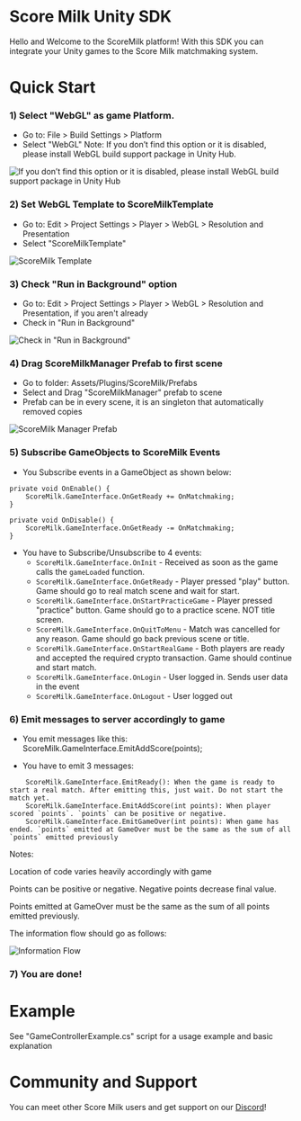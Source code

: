 # Score Milk Unity SDK
Hello and Welcome to the ScoreMilk platform!
With this SDK you can integrate your Unity games to the Score Milk matchmaking system.

# Quick Start
 ### 1) Select "WebGL" as game Platform.
- Go to: File > Build Settings > Platform
- Select "WebGL"
Note: If you don’t find this option or it is disabled, please install WebGL build support package in Unity Hub.

![If you don’t find this option or it is disabled, please install WebGL build support package in Unity Hub](TutorialImages/tutorial1.png)

 ### 2) Set WebGL Template to ScoreMilkTemplate
- Go to: Edit > Project Settings > Player > WebGL > Resolution and Presentation
- Select "ScoreMilkTemplate"

![ScoreMilk Template](TutorialImages/tutorial2.png)

 ### 3) Check "Run in Background" option
- Go to: Edit > Project Settings > Player > WebGL > Resolution and Presentation, if you aren't already
- Check in "Run in Background"

![Check in "Run in Background"](TutorialImages/tutorial3.png)

 ### 4) Drag ScoreMilkManager Prefab to first scene
- Go to folder: Assets/Plugins/ScoreMilk/Prefabs
- Select and Drag "ScoreMilkManager" prefab to scene
- Prefab can be in every scene, it is an singleton that automatically removed copies

![ScoreMilk Manager Prefab](TutorialImages/tutorial4.png)

 ### 5) Subscribe GameObjects to ScoreMilk Events
- You Subscribe events in a GameObject as shown below:
```
private void OnEnable() {
    ScoreMilk.GameInterface.OnGetReady += OnMatchmaking;
}

private void OnDisable() {
    ScoreMilk.GameInterface.OnGetReady -= OnMatchmaking;
}
```
- You have to Subscribe/Unsubscribe to 4 events:
    - `ScoreMilk.GameInterface.OnInit` - Received as soon as the game calls the `gameLoaded` function.
    - `ScoreMilk.GameInterface.OnGetReady` - Player pressed "play" button. Game should go to real match scene and wait for start.
    - `ScoreMilk.GameInterface.OnStartPracticeGame` - Player pressed "practice" button. Game should go to a practice scene. NOT title screen.
    - `ScoreMilk.GameInterface.OnQuitToMenu` - Match was cancelled for any reason. Game should go back previous scene or title.
    - `ScoreMilk.GameInterface.OnStartRealGame` - Both players are ready and accepted the required crypto transaction. Game should continue and start match.
    - `ScoreMilk.GameInterface.OnLogin` - User logged in. Sends user data in the event
    - `ScoreMilk.GameInterface.OnLogout` - User logged out

 ### 6) Emit messages to server accordingly to game
- You emit messages like this:
ScoreMilk.GameInterface.EmitAddScore(points);

- You have to emit 3 messages:
```
    ScoreMilk.GameInterface.EmitReady(): When the game is ready to start a real match. After emitting this, just wait. Do not start the match yet.
    ScoreMilk.GameInterface.EmitAddScore(int points): When player scored `points`. `points` can be positive or negative.
    ScoreMilk.GameInterface.EmitGameOver(int points): When game has ended. `points` emitted at GameOver must be the same as the sum of all `points` emitted previously
```
Notes:

Location of code varies heavily accordingly with game

Points can be positive or negative. Negative points decrease final value.

Points emitted at GameOver must be the same as the sum of all points emitted previously.

The information flow should go as follows:

![Information Flow](TutorialImages/informationFlow.png)

 ### 7) You are done!

# Example

See "GameControllerExample.cs" script for a usage example and basic explanation

# Community and Support
You can meet other Score Milk users and get support on our [Discord](https://discord.gg/N2mEknPs)!